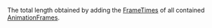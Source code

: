 The total length obtained by adding the [FrameTimes](/frb/docs/index.php?title=FlatRedBall.Graphics.Animation.AnimationFrame.FrameTime&action=edit&redlink=1 "FlatRedBall.Graphics.Animation.AnimationFrame.FrameTime (page does not exist)") of all contained [AnimationFrames](/frb/docs/index.php?title=FlatRedBall.Graphics.Animation.AnimationFrame "FlatRedBall.Graphics.Animation.AnimationFrame").
